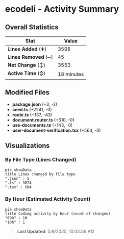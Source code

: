 # ecodeli - Activity Summary 

## Overall Statistics

| Stat                   | Value                                                             |
| ---------------------- | ----------------------------------------------------------------- |
| **Lines Added** (➕)   | 3598                                          |
| **Lines Removed** (➖) | 45                                        |
| **Net Change** (↕)    | 3553                |
| **Active Time** (⌚)   | 18 minutes |


## Modified Files
- **package.json** (+3, -2)
- **seed.ts** (+2241, -0)
- **route.ts** (+137, -43)
- **document.router.ts** (+510, -0)
- **use-documents.ts** (+143, -0)
- **user-document-verification.tsx** (+564, -0)

## Visualizations

### By File Type (Lines Changed)

```mermaid
pie showData
title Lines changed by file type
".json" : 5
".ts" : 3074
".tsx" : 564
```

### By Hour (Estimated Activity Count)

```mermaid
pie showData
title Coding activity by hour (count of changes)
"09h" : 10
"10h" : 1
```


> **Last Updated:** 5/9/2025, 10:03:36 AM